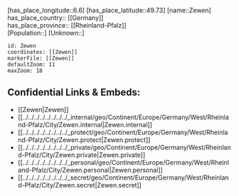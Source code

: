 ﻿---
location: [49.73,6.6] 
mapzoom: [7,12] 
mapmarker: city 
type: City
tags:
- geo/City


SpocWebEntityId: 35818
isDeleted: false
confidential: public

---
[has_place_longitude::6.6] 
[has_place_latitude::49.73] 
[name::Zewen] 
has_place_country:: [[Germany]]  
has_place_province:: [[Rheinland-Pfalz]]  
[Population::] 
[Unknown::] 


```leaflet
id: Zewen
coordinates: [[Zewen]] 
markerFile: [[Zewen]] 
defaultZoom: 11 
maxZoom: 18
```


## Confidential Links & Embeds: 
- [[Zewen|Zewen]]  
- [[../../../../../../../../_internal/geo/Continent/Europe/Germany/West/Rheinland-Pfalz/City/Zewen.internal|Zewen.internal]] 
- [[../../../../../../../../_protect/geo/Continent/Europe/Germany/West/Rheinland-Pfalz/City/Zewen.protect|Zewen.protect]] 
- [[../../../../../../../../_private/geo/Continent/Europe/Germany/West/Rheinland-Pfalz/City/Zewen.private|Zewen.private]] 
- [[../../../../../../../../_personal/geo/Continent/Europe/Germany/West/Rheinland-Pfalz/City/Zewen.personal|Zewen.personal]] 
- [[../../../../../../../../_secret/geo/Continent/Europe/Germany/West/Rheinland-Pfalz/City/Zewen.secret|Zewen.secret]] 
